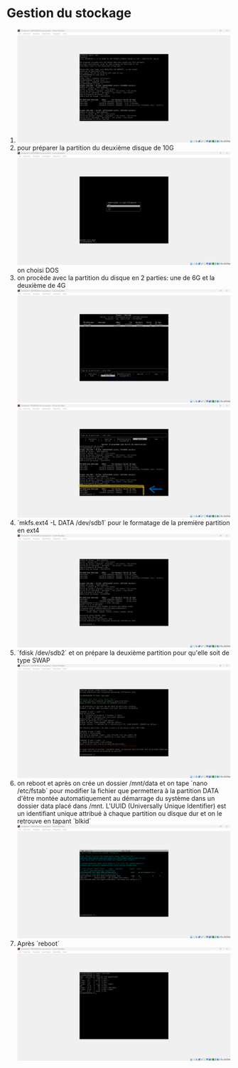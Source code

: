 # Gestion du stockage
1. ![´fdisk -l´ pour voir les périphériques](https://github.com/Barbara-eli/TSSR-Checkpoint-1/blob/main/Ressources/1.png?raw=true)
2. pour préparer la partition du deuxième disque de 10G
![cfdisk /dev/sdb](https://github.com/Barbara-eli/TSSR-Checkpoint-1/blob/main/Ressources/2.png?raw=true)
on choisi DOS
3. on procède avec la partition du disque en 2 parties: une de 6G et la deuxième de 4G
![](https://github.com/Barbara-eli/TSSR-Checkpoint-1/blob/main/Ressources/4.png?raw=true)
![](https://github.com/Barbara-eli/TSSR-Checkpoint-1/blob/main/Ressources/5.png?raw=true)
4. ´mkfs.ext4 -L DATA /dev/sdb1´ pour le formatage de la première partition en ext4
![](https://github.com/Barbara-eli/TSSR-Checkpoint-1/blob/main/Ressources/6.png?raw=true)
5. ´fdisk /dev/sdb2´ et on prépare la deuxième partition pour qu'elle soit de type SWAP
![](https://github.com/Barbara-eli/TSSR-Checkpoint-1/blob/main/Ressources/7.png?raw=true)
6. on reboot et après on crée un dossier /mnt/data et on tape ´nano /etc/fstab´ pour modifier la fichier que permettera à la partition DATA d'être montée automatiquement au démarrage du système dans un dossier data placé dans /mnt.
L'UUID (Universally Unique Identifier) est un identifiant unique attribué à chaque partition ou disque dur et on le retrouve en tapant ´blkid´
![](https://github.com/Barbara-eli/TSSR-Checkpoint-1/blob/main/Ressources/8.png?raw=true)
7. Après ´reboot´
![](https://github.com/Barbara-eli/TSSR-Checkpoint-1/blob/main/Ressources/10.png?raw=true)
